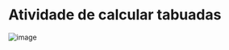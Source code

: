# Atividade de calcular tabuadas
![image](https://github.com/user-attachments/assets/08a70f9b-5bfa-4629-92b8-85d2900bb43d)
